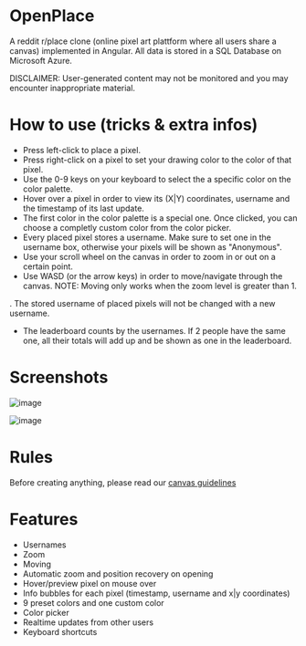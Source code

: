 # OpenPlace

A reddit r/place clone (online pixel art plattform where all users share a canvas) implemented in Angular. All data is stored in a SQL Database on Microsoft Azure.

DISCLAIMER: User-generated content may not be monitored and you may encounter inappropriate material.

# How to use (tricks & extra infos)

- Press left-click to place a pixel.
- Press right-click on a pixel to set your drawing color to the color of that pixel.
- Use the 0-9 keys on your keyboard to select the a specific color on the color palette.
- Hover over a pixel in order to view its (X|Y) coordinates, username and the timestamp of its last update.
- The first color in the color palette is a special one. Once clicked, you can choose a completly custom color from the color picker.
- Every placed pixel stores a username. Make sure to set one in the username box, otherwise your pixels will be shown as "Anonymous".
- Use your scroll wheel on the canvas in order to zoom in or out on a certain point.
- Use WASD (or the arrow keys) in order to move/navigate through the canvas. NOTE: Moving only works when the zoom level is greater than 1.

. The stored username of placed pixels will not be changed with a new username.
- The leaderboard counts by the usernames. If 2 people have the same one, all their totals will add up and be shown as one in the leaderboard.

# Screenshots

![image](https://github.com/user-attachments/assets/afe227d0-0883-4d45-a5b5-ec054d879426)

![image](https://github.com/user-attachments/assets/fc139c57-99b2-4610-a2c6-fee1a7c8fa28)

# Rules

Before creating anything, please read our [canvas guidelines](https://github.com/veudal/openplace/blob/master/rules.md)

# Features
- Usernames
- Zoom
- Moving
- Automatic zoom and position recovery on opening
- Hover/preview pixel on mouse over
- Info bubbles for each pixel (timestamp, username and x|y coordinates)
- 9 preset colors and one custom color
- Color picker
- Realtime updates from other users
- Keyboard shortcuts

